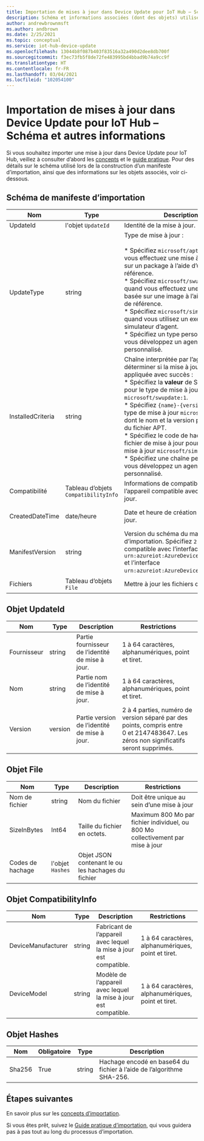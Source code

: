 ```yaml
---
title: Importation de mises à jour dans Device Update pour IoT Hub – Schéma et autres informations | Microsoft Docs
description: Schéma et informations associées (dont des objets) utilisés lors de l’importation de mises à jour dans Device Update pour IoT Hub.
author: andrewbrownmsft
ms.author: andbrown
ms.date: 2/25/2021
ms.topic: conceptual
ms.service: iot-hub-device-update
ms.openlocfilehash: 13044b8f087b403f83516a32a490d2dee8db700f
ms.sourcegitcommit: f3ec73fb5f8de72fe483995bd4bbad9b74a9cc9f
ms.translationtype: HT
ms.contentlocale: fr-FR
ms.lasthandoff: 03/04/2021
ms.locfileid: "102054100"
---
```

# <a name="importing-updates-into-device-update-for-iot-hub---schema-and-other-information"></a>Importation de mises à jour dans Device Update pour IoT Hub – Schéma et autres informations
Si vous souhaitez importer une mise à jour dans Device Update pour IoT Hub, veillez à consulter d’abord les [concepts](import-concepts.md) et le [guide pratique](import-update.md). Pour des détails sur le schéma utilisé lors de la construction d’un manifeste d’importation, ainsi que des informations sur les objets associés, voir ci-dessous.

## <a name="import-manifest-schema"></a>Schéma de manifeste d’importation

| Nom | Type | Description | Restrictions |
| --------- | --------- | --------- | --------- |
| UpdateId | l'objet `UpdateId` | Identité de la mise à jour. |
| UpdateType | string | Type de mise à jour : <br/><br/> * Spécifiez `microsoft/apt:1` quand vous effectuez une mise à jour basée sur un package à l’aide d’un agent de référence.<br/> * Spécifiez `microsoft/swupdate:1` quand vous effectuez une mise à jour basée sur une image à l’aide d’un agent de référence.<br/> * Spécifiez `microsoft/simulator:1` quand vous utilisez un exemple de simulateur d’agent.<br/> * Spécifiez un type personnalisé si vous développez un agent personnalisé. | Format: <br/> `{provider}/{type}:{typeVersion}`<br/><br/> Longueur maximale totale de 32 caractères |
| InstalledCriteria | string | Chaîne interprétée par l’agent pour déterminer si la mise à jour a été appliquée avec succès :  <br/> * Spécifiez la **valeur** de SWVersion pour le type de mise à jour `microsoft/swupdate:1`.<br/> * Spécifiez `{name}-{version}` pour le type de mise à jour `microsoft/apt:1`, dont le nom et la version proviennent du fichier APT.<br/> * Spécifiez le code de hachage du fichier de mise à jour pour le type de mise à jour `microsoft/simulator:1`.<br/> * Spécifiez une chaîne personnalisée si vous développez un agent personnalisé.<br/> | 64 caractères maximum |
| Compatibilité | Tableau d’objets `CompatibilityInfo` | Informations de compatibilité de l’appareil compatible avec cette mise à jour. | Maximum de 10 éléments |
| CreatedDateTime | date/heure | Date et heure de création de la mise à jour. | Format de date et heure ISO 8601 délimité, en UTC |
| ManifestVersion | string | Version du schéma du manifeste d’importation. Spécifiez `2.0`, qui sera compatible avec l’interface `urn:azureiot:AzureDeviceUpdateCore:1` et l’interface `urn:azureiot:AzureDeviceUpdateCore:4`. | Doit être `2.0` |
| Fichiers | Tableau d’objets `File` | Mettre à jour les fichiers de charge utile | Maximum de 5 fichiers |

## <a name="updateid-object"></a>Objet UpdateId

| Nom | Type | Description | Restrictions |
| --------- | --------- | --------- | --------- |
| Fournisseur | string | Partie fournisseur de l’identité de mise à jour. | 1 à 64 caractères, alphanumériques, point et tiret. |
| Nom | string | Partie nom de l’identité de mise à jour. | 1 à 64 caractères, alphanumériques, point et tiret. |
| Version | version | Partie version de l’identité de mise à jour. | 2 à 4 parties, numéro de version séparé par des points, compris entre 0 et 2147483647. Les zéros non significatifs seront supprimés. |

## <a name="file-object"></a>Objet File

| Nom | Type | Description | Restrictions |
| --------- | --------- | --------- | --------- |
| Nom de fichier | string | Nom du fichier | Doit être unique au sein d’une mise à jour |
| SizeInBytes | Int64 | Taille du fichier en octets. | Maximum 800 Mo par fichier individuel, ou 800 Mo collectivement par mise à jour |
| Codes de hachage | l'objet `Hashes` | Objet JSON contenant le ou les hachages du fichier |

## <a name="compatibilityinfo-object"></a>Objet CompatibilityInfo

| Nom | Type | Description | Restrictions |
| --- | --- | --- | --- |
| DeviceManufacturer | string | Fabricant de l’appareil avec lequel la mise à jour est compatible. | 1 à 64 caractères, alphanumériques, point et tiret. |
| DeviceModel | string | Modèle de l’appareil avec lequel la mise à jour est compatible. | 1 à 64 caractères, alphanumériques, point et tiret. |

## <a name="hashes-object"></a>Objet Hashes

| Nom | Obligatoire | Type | Description |
| --------- | --------- | --------- | --------- |
| Sha256 | True | string | Hachage encodé en base64 du fichier à l’aide de l’algorithme SHA-256. |

## <a name="next-steps"></a>Étapes suivantes

En savoir plus sur les [concepts d’importation](./import-concepts.md).

Si vous êtes prêt, suivez le [Guide pratique d’importation](./import-update.md), qui vous guidera pas à pas tout au long du processus d’importation.
